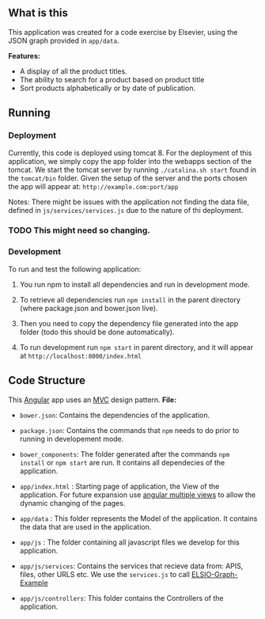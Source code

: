 ## What is this
This application was created for a code exercise by Elsevier, using the JSON graph provided in `app/data`.

__Features:__

- A display of all the product titles.
- The ability to search for a product based on product title
- Sort products alphabetically or by date of publication.

## Running


### Deployment

Currently, this code is deployed using tomcat 8.
For the deployment of this application, we simply copy the app folder into the webapps section of the tomcat.
We start the tomcat server by running `./catalina.sh start` found in the `tomcat/bin` folder.
Given the setup of the server and the ports chosen the app will appear at: `http://example.com:port/app`

Notes: There might be issues with the application not finding the data file, defined in `js/services/services.js` due to the nature of thi deployment. 

### TODO This might need so changing.



### Development 

To run and test the following application:

1) You run npm to install all dependencies and run in development mode.

2) To retrieve all dependencies run `npm install` in the parent directory (where package.json and bower.json live).

3) Then you need to copy the dependency file generated into the app folder (todo this should be done automatically).

4) To run development run `npm start` in parent directory, and it will appear at `http://localhost:8000/index.html`

## Code Structure
This [Angular](https://angularjs.org/) app uses an [MVC](https://en.wikipedia.org/wiki/Model%E2%80%93view%E2%80%93controller) design pattern.
__File:__
- `bower.json`: Contains the dependencies of the application.

- `package.json`: Contains the commands that `npm` needs to do prior to running in developement mode.

- `bower_components`: The folder generated after the commands `npm install` or `npm start` are run. It contains all dependecies of the application.

- `app/index.html` : Starting page of application, the View of the application. For future expansion use [angular multiple views](https://docs.angularjs.org/tutorial/step_09) to allow the dynamic changing of the pages.

- `app/data` : This folder represents the Model of the application. It contains the data that are used in the application.

- `app/js` : The folder containing all javascript files we develop for this application.

- `app/js/services`: Contains the services that recieve data from: APIS, files, other URLS etc. We use the `services.js` to call [ELSIO-Graph-Example](https://github.com/ltatakis/ElsevierExercise/blob/master/app/data/ELSIO-Graph-Example.json)

- `app/js/controllers`: This folder contains the Controllers of the application.

